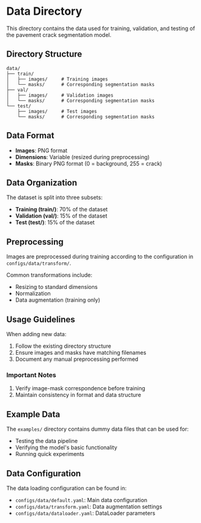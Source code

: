 # Data Directory

This directory contains the data used for training, validation, and testing of the pavement crack
segmentation model.

## Directory Structure

```text
data/
├── train/
│   ├── images/     # Training images
│   └── masks/      # Corresponding segmentation masks
├── val/
│   ├── images/     # Validation images
│   └── masks/      # Corresponding segmentation masks
└── test/
    ├── images/     # Test images
    └── masks/      # Corresponding segmentation masks
```

## Data Format

- **Images**: PNG format
- **Dimensions**: Variable (resized during preprocessing)
- **Masks**: Binary PNG format (0 = background, 255 = crack)

## Data Organization

The dataset is split into three subsets:

- **Training (train/)**: 70% of the dataset
- **Validation (val/)**: 15% of the dataset
- **Test (test/)**: 15% of the dataset

## Preprocessing

Images are preprocessed during training according to the configuration in `configs/data/transform/`.

Common transformations include:

- Resizing to standard dimensions
- Normalization
- Data augmentation (training only)

## Usage Guidelines

When adding new data:

1. Follow the existing directory structure
2. Ensure images and masks have matching filenames
3. Document any manual preprocessing performed

### Important Notes

1. Verify image-mask correspondence before training
2. Maintain consistency in format and data structure

## Example Data

The `examples/` directory contains dummy data files that can be used for:

- Testing the data pipeline
- Verifying the model's basic functionality
- Running quick experiments

## Data Configuration

The data loading configuration can be found in:

- `configs/data/default.yaml`: Main data configuration
- `configs/data/transform.yaml`: Data augmentation settings
- `configs/data/dataloader.yaml`: DataLoader parameters
